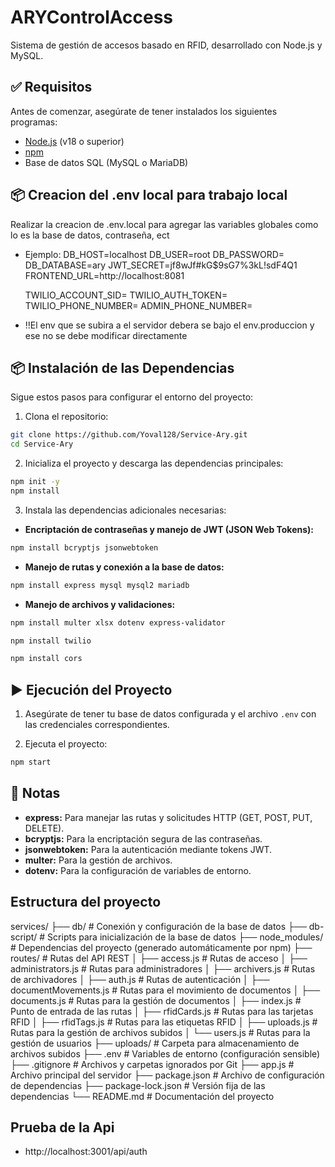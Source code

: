 # ARYControlAccess

Sistema de gestión de accesos basado en RFID, desarrollado con Node.js y MySQL.

## ✅ Requisitos

Antes de comenzar, asegúrate de tener instalados los siguientes programas:

- [Node.js](https://nodejs.org) (v18 o superior)
- [npm](https://www.npmjs.com/)
- Base de datos SQL (MySQL o MariaDB)

## 📦 Creacion del .env local para trabajo local

Realizar la creacion de .env.local para agregar las variables globales como lo es la base de datos, contraseña, ect

- Ejemplo:
  DB_HOST=localhost
  DB_USER=root
  DB_PASSWORD=
  DB_DATABASE=ary
  JWT_SECRET=jf8wJf#kG$9sG7%3kL!sdF4Q1
  FRONTEND_URL=http://localhost:8081

  TWILIO_ACCOUNT_SID=
  TWILIO_AUTH_TOKEN=
  TWILIO_PHONE_NUMBER=
  ADMIN_PHONE_NUMBER=

* !!El env que se subira a el servidor debera se bajo el env.produccion y ese no se debe modificar directamente

## 📦 Instalación de las Dependencias

Sigue estos pasos para configurar el entorno del proyecto:

1. Clona el repositorio:

```bash
git clone https://github.com/Yoval128/Service-Ary.git
cd Service-Ary
```

2. Inicializa el proyecto y descarga las dependencias principales:

```bash
npm init -y
npm install
```

3. Instala las dependencias adicionales necesarias:

- **Encriptación de contraseñas y manejo de JWT (JSON Web Tokens):**

```bash
npm install bcryptjs jsonwebtoken
```

- **Manejo de rutas y conexión a la base de datos:**

```bash
npm install express mysql mysql2 mariadb
```

- **Manejo de archivos y validaciones:**

```bash
npm install multer xlsx dotenv express-validator
```

```bash
npm install twilio
```

```bash
npm install cors
```

## ▶️ Ejecución del Proyecto

1. Asegúrate de tener tu base de datos configurada y el archivo `.env` con las credenciales correspondientes.

2. Ejecuta el proyecto:

```bash
npm start
```

## 📖 Notas

- **express:** Para manejar las rutas y solicitudes HTTP (GET, POST, PUT, DELETE).
- **bcryptjs:** Para la encriptación segura de las contraseñas.
- **jsonwebtoken:** Para la autenticación mediante tokens JWT.
- **multer:** Para la gestión de archivos.
- **dotenv:** Para la configuración de variables de entorno.

## Estructura del proyecto

services/
├── db/ # Conexión y configuración de la base de datos
├── db-script/ # Scripts para inicialización de la base de datos
├── node_modules/ # Dependencias del proyecto (generado automáticamente por npm)
├── routes/ # Rutas del API REST
│ ├── access.js # Rutas de acceso
│ ├── administrators.js # Rutas para administradores
│ ├── archivers.js # Rutas de archivadores
│ ├── auth.js # Rutas de autenticación
│ ├── documentMovements.js # Rutas para el movimiento de documentos
│ ├── documents.js # Rutas para la gestión de documentos
│ ├── index.js # Punto de entrada de las rutas
│ ├── rfidCards.js # Rutas para las tarjetas RFID
│ ├── rfidTags.js # Rutas para las etiquetas RFID
│ ├── uploads.js # Rutas para la gestión de archivos subidos
│ └── users.js # Rutas para la gestión de usuarios
├── uploads/ # Carpeta para almacenamiento de archivos subidos
├── .env # Variables de entorno (configuración sensible)
├── .gitignore # Archivos y carpetas ignorados por Git
├── app.js # Archivo principal del servidor
├── package.json # Archivo de configuración de dependencias
├── package-lock.json # Versión fija de las dependencias
└── README.md # Documentación del proyecto

## Prueba de la Api

- http://localhost:3001/api/auth
